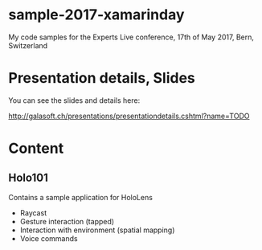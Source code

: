 # sample-2017-xamarinday
My code samples for the Experts Live conference, 17th of May 2017, Bern, Switzerland

# Presentation details, Slides

You can see the slides and details here:

http://galasoft.ch/presentations/presentationdetails.cshtml?name=TODO

# Content

## Holo101

Contains a sample application for HoloLens

- Raycast
- Gesture interaction (tapped)
- Interaction with environment (spatial mapping)
- Voice commands
